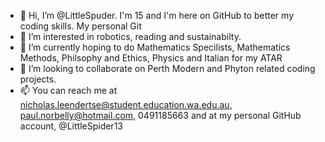 - 👋 Hi, I’m @LittleSpuder. I'm 15 and I'm here on GitHub to better my coding skills. My personal Git
- 👀 I’m interested in robotics, reading and sustainabilty.
- 🌱 I’m currently hoping to do Mathematics Specilists, Mathematics Methods, Philsophy and Ethics, Physics and Italian for my ATAR
- 💞️ I’m looking to collaborate on Perth Modern and Phyton related coding projects.
- 📫 You can reach me at nicholas.leendertse@student.education.wa.edu.au, paul.norbelly@hotmail.com, 0491185663 and at my personal GitHub account, @LittleSpider13
  
<!---
LittleSpuder/LittleSpuder is a ✨ special ✨ repository because its `README.md` (this file) appears on your GitHub profile.
You can click the Preview link to take a look at your changes.
--->
